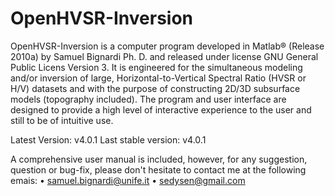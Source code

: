 # OpenHVSR-Inversion
OpenHVSR-Inversion is a computer program developed in Matlab® (Release 2010a) by Samuel Bignardi Ph. D. and released under license GNU General Public Licens Version 3.
It is engineered for the simultaneous modeling and/or inversion of large, Horizontal-to-Vertical Spectral Ratio (HVSR or H/V) datasets and with the purpose of constructing 2D/3D subsurface models (topography included). The program and user interface are designed to provide a high level of interactive experience to the user and still to be of intuitive use.

Latest Version:      v4.0.1
Last stable version: v4.0.1

A comprehensive user manual is included,
however, for any suggestion, question or bug-fix, please don't hesitate to contact me at the following emais:
• samuel.bignardi@unife.it
• sedysen@gmail.com
